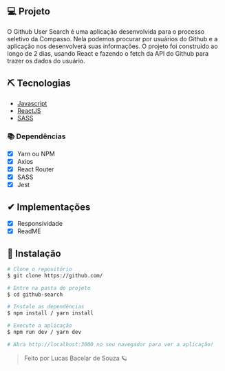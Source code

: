 ## 💻 Projeto

O Github User Search é uma aplicação desenvolvida para o processo seletivo da Compasso. Nela podemos procurar por usuários do Github e a aplicação nos desenvolverá suas informações. O projeto foi construído ao longo de 2 dias, usando React e fazendo o fetch da API do Github para trazer os dados do usuário.

## ⛏ Tecnologias

- [Javascript](https://www.javascript.com/)
- [ReactJS](https://reactjs.org/)
- [SASS](https://sass-lang.com/)

### 📚 Dependências

- [x] Yarn ou NPM
- [x] Axios
- [x] React Router
- [x] SASS
- [x] Jest

## ✔ Implementações

- [x] Responsividade
- [x] ReadME

## 🚀 Instalação

```bash
# Clone o repositório
$ git clone https://github.com/

# Entre na pasta do projeto
$ cd github-search

# Instale as dependências
$ npm install / yarn install

# Execute a aplicação
$ npm run dev / yarn dev

# Abra http://localhost:3000 no seu navegador para ver a aplicação!
```

<blockquote>
    Feito por Lucas Bacelar de Souza 🪐
</blockquote>
